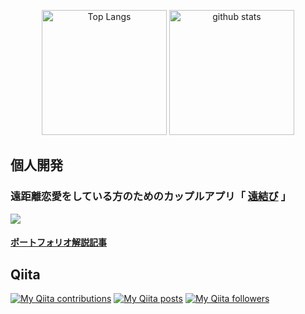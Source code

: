 <p align="center"> 
  <img alt="Top Langs" height="200px" src="https://github-readme-stats-sigma-five.vercel.app/api?username=akane-aoki&theme=moltack" />
  <img alt="github stats" height="200px" src="https://github-readme-stats-sigma-five.vercel.app/api/top-langs/?username=akane-aoki&layout=compact&theme=moltack" />
</p>

## 個人開発

### 遠距離恋愛をしている方のためのカップルアプリ「 [遠結び](https://enkyori-enmusubi.com) 」
<a href="https://enkyori-enmusubi.com">
  <img src="https://i.gyazo.com/67a2b6eb4d8aaf79483ade29df914a00.png" />
</a>

#### [ポートフォリオ解説記事](https://qiita.com/akane_zark/items/9e90615b40f4353c4e1a)

## Qiita
[![My Qiita contributions](https://qiita-badge.apiapi.app/s/akane_zark/contributions.svg)](http://qiita.com/akane_zark)
[![My Qiita posts](https://qiita-badge.apiapi.app/s/akane_zark/posts.svg)](http://qiita.com/akane_zark)
[![My Qiita followers](https://qiita-badge.apiapi.app/s/akane_zark/followers.svg)](http://qiita.com/akane_zark)

